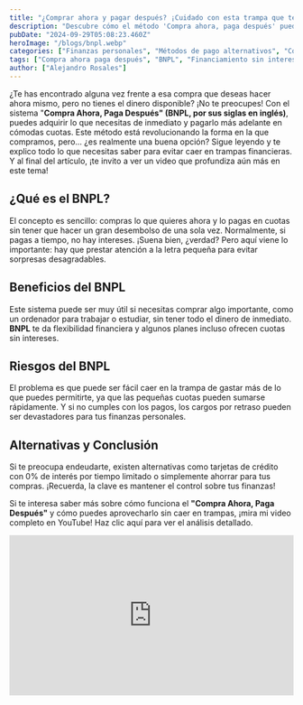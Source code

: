 ```yaml
---
title: "¿Comprar ahora y pagar después? ¡Cuidado con esta trampa que te puede arruinar!"
description: "Descubre cómo el método 'Compra ahora, paga después' puede parecer una solución rápida, pero esconde riesgos que podrían afectar tus finanzas. Aprende a evitar trampas y tomar decisiones inteligentes antes de endeudarte. ¡No te lo pierdas!"
pubDate: "2024-09-29T05:08:23.460Z"
heroImage: "/blogs/bnpl.webp"
categories: ["Finanzas personales", "Métodos de pago alternativos", "Consejos financieros", "Educación financiera", "Deuda y crédito"]
tags: ["Compra ahora paga después", "BNPL", "Financiamiento sin intereses", "Cómo funciona BNPL", "Riesgos del BNPL", "Alternativas al BNPL", "Finanzas personales", "Deudas y compras impulsivas", "Klarna", "Afterpay", "Affirm", "Pay Pal", "Beneficios y riesgos del BNPL"]
author: ["Alejandro Rosales"]
---
```

¿Te has encontrado alguna vez frente a esa compra que deseas hacer ahora mismo, pero no tienes el dinero disponible? ¡No te preocupes! Con el sistema "**Compra Ahora, Paga Después" (BNPL, por sus siglas en inglés)**, puedes adquirir lo que necesitas de inmediato y pagarlo más adelante en cómodas cuotas. Este método está revolucionando la forma en la que compramos, pero... ¿es realmente una buena opción? Sigue leyendo y te explico todo lo que necesitas saber para evitar caer en trampas financieras. Y al final del artículo, ¡te invito a ver un video que profundiza aún más en este tema!

## ¿Qué es el BNPL?
El concepto es sencillo: compras lo que quieres ahora y lo pagas en cuotas sin tener que hacer un gran desembolso de una sola vez. Normalmente, si pagas a tiempo, no hay intereses. ¡Suena bien, ¿verdad? Pero aquí viene lo importante: hay que prestar atención a la letra pequeña para evitar sorpresas desagradables.

## Beneficios del BNPL
Este sistema puede ser muy útil si necesitas comprar algo importante, como un ordenador para trabajar o estudiar, sin tener todo el dinero de inmediato. **BNPL** te da flexibilidad financiera y algunos planes incluso ofrecen cuotas sin intereses.

## Riesgos del BNPL
El problema es que puede ser fácil caer en la trampa de gastar más de lo que puedes permitirte, ya que las pequeñas cuotas pueden sumarse rápidamente. Y si no cumples con los pagos, los cargos por retraso pueden ser devastadores para tus finanzas personales.

## Alternativas y Conclusión
Si te preocupa endeudarte, existen alternativas como tarjetas de crédito con 0% de interés por tiempo limitado o simplemente ahorrar para tus compras. ¡Recuerda, la clave es mantener el control sobre tus finanzas!

Si te interesa saber más sobre cómo funciona el **"Compra Ahora, Paga Después"** y cómo puedes aprovecharlo sin caer en trampas, ¡mira mi video completo en YouTube! Haz clic aquí para ver el análisis detallado.

<div class="iframe-container" style="position: relative; width: 100%; height: 0; padding-bottom: 56.25%; overflow: hidden;">
  <iframe width="560" height="315" src="https://www.youtube.com/embed/qy4vX2Fh_uo?si=KfnTY1LJr94lXREA" title="YouTube video player" frameborder="0" allow="accelerometer; autoplay; clipboard-write; encrypted-media; gyroscope; picture-in-picture; web-share" allowfullscreen style="position: absolute; top: 0; left: 0; width: 100%; height: 100%; border: none;"></iframe>
</div>